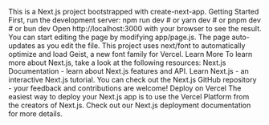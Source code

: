 This is a Next.js project bootstrapped with create-next-app. Getting Started First, run the development server: npm run dev # or yarn dev # or pnpm dev # or bun dev Open http://localhost:3000 with your browser to see the result. You can start editing the page by modifying app/page.js. The page auto-updates as you edit the file. This project uses next/font to automatically optimize and load Geist, a new font family for Vercel. Learn More To learn more about Next.js, take a look at the following resources: Next.js Documentation - learn about Next.js features and API. Learn Next.js - an interactive Next.js tutorial. You can check out the Next.js GitHub repository - your feedback and contributions are welcome! Deploy on Vercel The easiest way to deploy your Next.js app is to use the Vercel Platform from the creators of Next.js. Check out our Next.js deployment documentation for more details.

